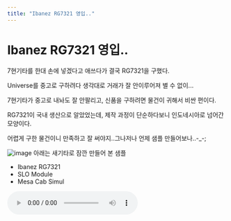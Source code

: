 ```yaml
---
title: "Ibanez RG7321 영입.."
---
```

# Ibanez RG7321 영입..

7현기타를 한대 손에 넣겠다고 애쓰다가 결국 RG7321을 구했다.

Universe를 중고로 구하려다 생각대로 거래가 잘 안이루어져 별 수 없이...

7현기타가 중고로 내놔도 잘 안팔리고, 신품을 구하려면 물건이 귀해서 비싼 편이다.

RG7321이 국내 생산으로 알았었는데, 제작 과정이 단순하다보니 인도네시아로 넘어간 모양이다.

어렵게 구한 물건이니 만족하고 잘 써야지..그나저나 언제 샘플 만들어보나..-_-;

![image](bc28953e94696660d6bea32c4523ac79.jpg)
아래는 새기타로 잠깐 만들어 본 샘플

- Ibanez RG7321
- SLO Module
- Mesa Cab Simul

![audio](b092fc9f377ecd4ba33f6ec70973e78e.mp3)




